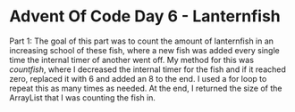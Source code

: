 # Advent Of Code Day 6 - Lanternfish
Part 1:
The goal of this part was to count the amount of lanternfish in an increasing school of these fish, where a new fish was added every single time the internal timer of another went off. My method for this was *countfish*, where I decreased the internal timer for the fish and if it reached zero, replaced it with 6 and added an 8 to the end. I used a for loop to repeat this as many times as needed. At the end, I returned the size of the ArrayList that I was counting the fish in. 


